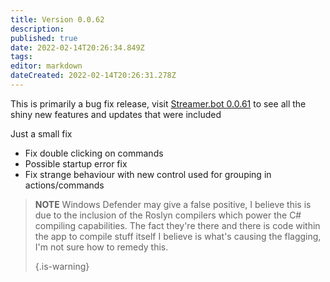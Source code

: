```yaml
---
title: Version 0.0.62
description:
published: true
date: 2022-02-14T20:26:34.849Z
tags:
editor: markdown
dateCreated: 2022-02-14T20:26:31.278Z
---
```


This is primarily a bug fix release, visit [Streamer.bot 0.0.61](/Changelogs/Archives/Version-0061) to see all the shiny new features and updates that were included

Just a small fix

* Fix double clicking on commands
* Possible startup error fix
* Fix strange behaviour with new control used for grouping in actions/commands

> **NOTE** Windows Defender may give a false positive, I believe this is due to the inclusion of the Roslyn compilers which power the C# compiling capabilities. The fact they're there and there is code within the app to compile stuff itself I believe is what's causing the flagging, I'm not sure how to remedy this. 
> 
> {.is-warning}